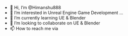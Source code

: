 - 👋 Hi, I’m @Himanshu888
- 👀 I’m interested in Unreal Engine Game Development ...
- 🌱 I’m currently learning UE & Blender
- 💞️ I’m looking to collaborate on UE & Blender
- 📫 How to reach me via 

<!---
Himanshu888/Himanshu888 is a ✨ special ✨ repository because its `README.md` (this file) appears on your GitHub profile.
You can click the Preview link to take a look at your changes.
--->
